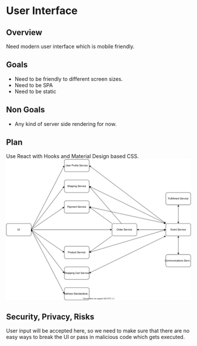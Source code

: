 # User Interface

## Overview
Need modern user interface which is mobile friendly.

## Goals
- Need to be friendly to different screen sizes.
- Need to be SPA
- Need to be static

## Non Goals
- Any kind of server side rendering for now.

## Plan
Use React with Hooks and Material Design based CSS.
![High level overview of the microservice architecture diagram](./high-level-microservices.svg)

## Security, Privacy, Risks
User input will be accepted here, so we need to make sure that there are no easy ways to break the UI or pass in malicious code which gets executed.
